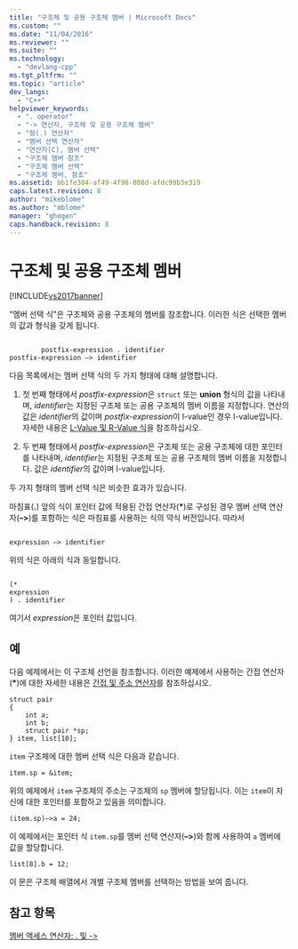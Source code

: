 ```yaml
---
title: "구조체 및 공용 구조체 멤버 | Microsoft Docs"
ms.custom: ""
ms.date: "11/04/2016"
ms.reviewer: ""
ms.suite: ""
ms.technology: 
  - "devlang-cpp"
ms.tgt_pltfrm: ""
ms.topic: "article"
dev_langs: 
  - "C++"
helpviewer_keywords: 
  - ". operator"
  - "-> 연산자, 구조체 및 공용 구조체 멤버"
  - "점(.) 연산자"
  - "멤버 선택 연산자"
  - "연산자[C], 멤버 선택"
  - "구조체 멤버 참조"
  - "구조체 멤버 선택"
  - "구조체 멤버, 참조"
ms.assetid: bb1fe304-af49-4f98-808d-afdc99b3e319
caps.latest.revision: 8
author: "mikeblome"
ms.author: "mblome"
manager: "ghogen"
caps.handback.revision: 8
---
```

# 구조체 및 공용 구조체 멤버
[!INCLUDE[vs2017banner](../assembler/inline/includes/vs2017banner.md)]

"멤버 선택 식"은 구조체와 공용 구조체의 멤버를 참조합니다.  이러한 식은 선택한 멤버의 값과 형식을 갖게 됩니다.  
  
```  
  
        postfix-expression . identifier  
postfix-expression –> identifier  
```  
  
 다음 목록에서는 멤버 선택 식의 두 가지 형태에 대해 설명합니다.  
  
1.  첫 번째 형태에서 *postfix\-expression*은 `struct` 또는 **union** 형식의 값을 나타내며, *identifier*는 지정된 구조체 또는 공용 구조체의 멤버 이름을 지정합니다.  연산의 값은 *identifier*의 값이며 *postfix\-expression*이 l\-value인 경우 l\-value입니다.  자세한 내용은 [L\-Value 및 R\-Value 식](../c-language/l-value-and-r-value-expressions.md)을 참조하십시오.  
  
2.  두 번째 형태에서 *postfix\-expression*은 구조체 또는 공용 구조체에 대한 포인터를 나타내며, *identifier*는 지정된 구조체 또는 공용 구조체의 멤버 이름을 지정합니다.  값은 *identifier*의 값이며 l\-value입니다.  
  
 두 가지 형태의 멤버 선택 식은 비슷한 효과가 있습니다.  
  
 마침표\(**.**\) 앞의 식이 포인터 값에 적용된 간접 연산자\(**\***\)로 구성된 경우 멤버 선택 연산자\(**–\>**\)를 포함하는 식은 마침표를 사용하는 식의 약식 버전입니다.  따라서  
  
```  
  
expression –> identifier  
```  
  
 위의 식은 아래의 식과 동일합니다.  
  
```  
  
(*  
expression  
) . identifier  
```  
  
 여기서 *expression*은 포인터 값입니다.  
  
## 예  
 다음 예제에서는 이 구조체 선언을 참조합니다.  이러한 예제에서 사용하는 간접 연산자\(**\***\)에 대한 자세한 내용은 [간접 및 주소 연산자](../c-language/indirection-and-address-of-operators.md)를 참조하십시오.  
  
```  
struct pair   
{  
    int a;  
    int b;  
    struct pair *sp;  
} item, list[10];  
```  
  
 `item` 구조체에 대한 멤버 선택 식은 다음과 같습니다.  
  
```  
item.sp = &item;  
```  
  
 위의 예제에서 `item` 구조체의 주소는 구조체의 `sp` 멤버에 할당됩니다.  이는 `item`이 자신에 대한 포인터를 포함하고 있음을 의미합니다.  
  
```  
(item.sp)–>a = 24;  
```  
  
 이 예제에서는 포인터 식 `item.sp`를 멤버 선택 연산자\(**–\>**\)와 함께 사용하여 `a` 멤버에 값을 할당합니다.  
  
```  
list[8].b = 12;  
```  
  
 이 문은 구조체 배열에서 개별 구조체 멤버를 선택하는 방법을 보여 줍니다.  
  
## 참고 항목  
 [멤버 액세스 연산자: . 및 \-\>](../cpp/member-access-operators-dot-and.md)